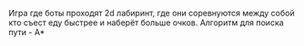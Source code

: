 Игра где боты проходят 2d лабиринт, где они соревнуются между собой кто съест еду быстрее и наберёт больше очков.
Алгоритм для поиска пути - A* 
